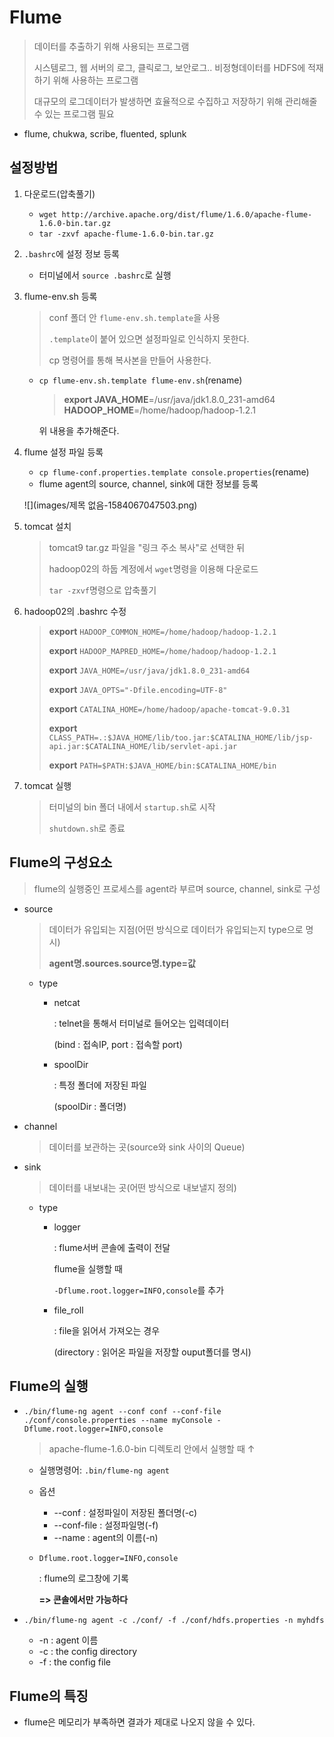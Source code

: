 # Flume

> 데이터를 추출하기 위해 사용되는 프로그램
>
> 시스템로그, 웹 서버의 로그, 클릭로그, 보안로그.. 비정형데이터를 HDFS에 적재하기 위해 사용하는 프로그램
>
> 대규모의 로그데이터가 발생하면 효율적으로 수집하고 저장하기 위해 관리해줄 수 있는 프로그램 필요

* flume, chukwa, scribe, fluented, splunk

## 설정방법

1. 다운로드(압축풀기)

   * `wget http://archive.apache.org/dist/flume/1.6.0/apache-flume-1.6.0-bin.tar.gz`
   * `tar -zxvf apache-flume-1.6.0-bin.tar.gz`

2. `.bashrc`에 설정 정보 등록

   * 터미널에서 `source .bashrc`로 실행

3. flume-env.sh 등록

   > conf 폴더 안 `flume-env.sh.template`을 사용
   >
   > `.template`이 붙어 있으면 설정파일로 인식하지 못한다.
   >
   > cp 명령어를 통해 복사본을 만들어 사용한다.

   * `cp flume-env.sh.template flume-env.sh`(rename)

     >**export JAVA_HOME**=/usr/java/jdk1.8.0_231-amd64
     >**HADOOP_HOME**=/home/hadoop/hadoop-1.2.1

     위 내용을 추가해준다.

4. flume 설정 파일 등록

   * `cp flume-conf.properties.template console.properties`(rename)
   * flume agent의 source, channel, sink에 대한 정보를 등록

   ![](images/제목 없음-1584067047503.png)

5. tomcat 설치

   > tomcat9 tar.gz 파일을 "링크 주소 복사"로 선택한 뒤
   >
   > hadoop02의 하둡 계정에서 `wget`명령을 이용해 다운로드
   >
   > `tar -zxvf`명령으로 압축풀기

6. hadoop02의 .bashrc 수정

   >**export** `HADOOP_COMMON_HOME=/home/hadoop/hadoop-1.2.1`
   >
   >**export** `HADOOP_MAPRED_HOME=/home/hadoop/hadoop-1.2.1`
   >
   >
   >
   >**export** `JAVA_HOME=/usr/java/jdk1.8.0_231-amd64`
   >
   >**export** `JAVA_OPTS="-Dfile.encoding=UTF-8"`
   >
   >**export** `CATALINA_HOME=/home/hadoop/apache-tomcat-9.0.31`
   >
   >**export** `CLASS_PATH=.:$JAVA_HOME/lib/too.jar:$CATALINA_HOME/lib/jsp-api.jar:$CATALINA_HOME/lib/servlet-api.jar`
   >
   >**export** `PATH=$PATH:$JAVA_HOME/bin:$CATALINA_HOME/bin`

7. tomcat 실행

   > 터미널의 bin 폴더 내에서 `startup.sh`로 시작
   >
   > `shutdown.sh`로 종료

## Flume의 구성요소

> flume의 실행중인 프로세스를 agent라 부르며 source, channel, sink로 구성

* source

  > 데이터가 유입되는 지점(어떤 방식으로 데이터가 유입되는지 type으로 명시)
  >
  > **agent명.sources.source명.type=값**

  * type

    * netcat 

      : telnet을 통해서 터미널로 들어오는 입력데이터

       (bind : 접속IP, port : 접속할 port)

    * spoolDir

      : 특정 폴더에 저장된 파일

       (spoolDir : 폴더명)

* channel

  > 데이터를 보관하는 곳(source와 sink 사이의 Queue)

* sink

  > 데이터를 내보내는 곳(어떤 방식으로 내보낼지 정의)

  * type

    * logger

      : flume서버 콘솔에 출력이 전달

       flume을 실행할 때 

      `-Dflume.root.logger=INFO,console`를 추가

    * file_roll

      : file을 읽어서 가져오는 경우

       (directory : 읽어온 파일을 저장할 ouput폴더를 명시)

## Flume의 실행

* `./bin/flume-ng agent --conf conf --conf-file ./conf/console.properties --name myConsole -Dflume.root.logger=INFO,console`

  > apache-flume-1.6.0-bin 디렉토리 안에서 실행할 때 ↑

  * 실행명령어: `.bin/flume-ng agent`

  * 옵션

    * --conf : 설정파일이 저장된 폴더명(-c)
    * --conf-file : 설정파일명(-f)
    * --name : agent의 이름(-n)

  * `Dflume.root.logger=INFO,console` 

    : flume의 로그창에 기록
    
    **=> 콘솔에서만 가능하다**
  
* `./bin/flume-ng agent -c ./conf/ -f ./conf/hdfs.properties -n myhdfs`

  * -n : agent 이름
  * -c : the config directory
  * -f :  the config file

## Flume의 특징

* flume은 메모리가 부족하면 결과가 제대로 나오지 않을 수 있다.